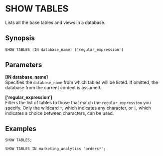 # SHOW TABLES<a name="show-tables"></a>

Lists all the base tables and views in a database\.

## Synopsis<a name="synopsis"></a>

```
SHOW TABLES [IN database_name] ['regular_expression']
```

## Parameters<a name="parameters"></a>

**\[IN database\_name\]**  
Specifies the `database_name` from which tables will be listed\. If omitted, the database from the current context is assumed\.

**\['regular\_expression'\]**  
Filters the list of tables to those that match the `regular_expression` you specify\. Only the wildcard `*`, which indicates any character, or `|`, which indicates a choice between characters, can be used\.

## Examples<a name="examples"></a>

```
SHOW TABLES;
```

```
SHOW TABLES IN marketing_analytics 'orders*';
```